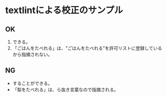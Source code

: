 # textlintによる校正のサンプル

## OK

1. できる。
1. 「ごはんをたべれる」は、"ごはんをたべれる"を許可リストに登録しているから指摘されない。

## NG

- することができる。
- 「梨をたべれる」は、ら抜き言葉なので指摘される。
